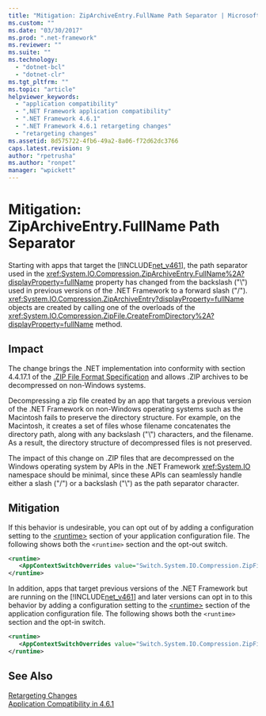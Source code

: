 ```yaml
---
title: "Mitigation: ZipArchiveEntry.FullName Path Separator | Microsoft Docs"
ms.custom: ""
ms.date: "03/30/2017"
ms.prod: ".net-framework"
ms.reviewer: ""
ms.suite: ""
ms.technology: 
  - "dotnet-bcl"
  - "dotnet-clr"
ms.tgt_pltfrm: ""
ms.topic: "article"
helpviewer_keywords: 
  - "application compatibility"
  - ",NET Framework application compatibility"
  - ".NET Framework 4.6.1"
  - ".NET Framework 4.6.1 retargeting changes"
  - "retargeting changes"
ms.assetid: 8d575722-4fb6-49a2-8a06-f72d62dc3766
caps.latest.revision: 9
author: "rpetrusha"
ms.author: "ronpet"
manager: "wpickett"
---
```

# Mitigation: ZipArchiveEntry.FullName Path Separator
Starting with apps that target the [!INCLUDE[net_v461](../../../includes/net-v461-md.md)], the path separator used in the <xref:System.IO.Compression.ZipArchiveEntry.FullName%2A?displayProperty=fullName> property has changed from the backslash ("\\") used in previous versions of the .NET Framework to a forward slash ("/").   <xref:System.IO.Compression.ZipArchiveEntry?displayProperty=fullName> objects are created by calling one of the overloads of the <xref:System.IO.Compression.ZipFile.CreateFromDirectory%2A?displayProperty=fullName> method.  
  
## Impact  
 The change brings the .NET implementation into conformity with section 4.4.17.1 of the [.ZIP File Format Specification](https://pkware.cachefly.net/webdocs/casestudies/APPNOTE.TXT) and allows .ZIP archives to be decompressed on non-Windows systems.  
  
 Decompressing a zip file created  by an app that targets a previous version of the .NET Framework on non-Windows operating systems such as the Macintosh fails to preserve the directory structure. For example, on the Macintosh, it creates a set of files whose filename concatenates the directory path, along with any backslash ("\\") characters, and the filename. As a result, the directory structure of decompressed files is not preserved.  
  
 The impact of this change on .ZIP files that are decompressed on the Windows operating system by APIs in the .NET Framework <xref:System.IO> namespace should be minimal, since these APIs can seamlessly handle either a slash ("/") or a backslash ("\\") as the path separator character.  
  
## Mitigation  
 If this behavior is undesirable, you can opt out of by adding a configuration setting to the [\<runtime>](../../../docs/framework/configure-apps/file-schema/runtime/runtime-element.md) section of your application configuration file. The following shows both the `<runtime>` section and the opt-out switch.  
  
```xml  
<runtime>  
   <AppContextSwitchOverrides value="Switch.System.IO.Compression.ZipFile.UseBackslash=true" />  
</runtime>  
```  
  
 In addition, apps that target previous versions of the .NET Framework but are running on the [!INCLUDE[net_v461](../../../includes/net-v461-md.md)] and later versions can opt in to this behavior by adding a configuration setting to the [\<runtime>](../../../docs/framework/configure-apps/file-schema/runtime/runtime-element.md) section of the application configuration file. The following shows both the `<runtime>` section and the opt-in switch.  
  
```xml  
<runtime>  
   <AppContextSwitchOverrides value="Switch.System.IO.Compression.ZipFile.UseBackslash=false" />  
</runtime>  
```  
  
## See Also  
 [Retargeting Changes](../../../docs/framework/migration-guide/retargeting-changes-in-the-net-framework-4-6-1.md)   
 [Application Compatibility in 4.6.1](../../../docs/framework/migration-guide/application-compatibility-in-the-net-framework-4-6-1.md)
